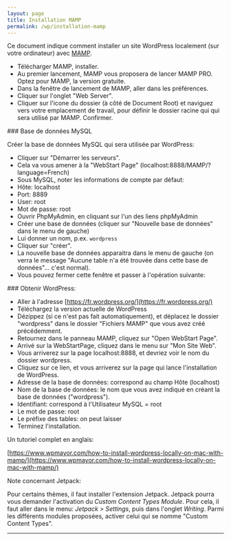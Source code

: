 ```yaml
---
layout: page
title: Installation MAMP
permalink: /wp/installation-mamp
---
```


Ce document indique comment installer un site WordPress localement (sur votre ordinateur) avec [MAMP](https://www.mamp.info/en/).

- Télécharger MAMP, installer.
- Au premier lancement, MAMP vous proposera de lancer MAMP PRO. Optez pour MAMP, la version gratuite.
- Dans la fenêtre de lancement de MAMP, aller dans les préférences.
- Cliquer sur l'onglet "Web Server".
- Cliquer sur l'icone du dossier (à côté de Document Root) et naviguez vers votre emplacement de travail, pour définir le dossier racine qui qui sera utilisé par MAMP. Confirmer.

### Base de données MySQL

Créer la base de données MySQL qui sera utilisée par WordPress:

- Cliquer sur "Démarrer les serveurs".
- Cela va vous amener à la "WebStart Page" (localhost:8888/MAMP/?language=French)
- Sous MySQL, noter les informations de compte par défaut:
- Hôte: localhost
- Port: 8889
- User: root
- Mot de passe: root
- Ouvrir PhpMyAdmin, en cliquant sur l'un des liens phpMyAdmin
- Créer une base de données (cliquer sur "Nouvelle base de données" dans le menu de gauche)
- Lui donner un nom, p.ex. `wordpress`
- Cliquer sur "créer".
- La nouvelle base de données apparaitra dans le menu de gauche (on verra le message "Aucune table n'a été trouvée dans cette base de données"... c'est normal).
- Vous pouvez fermer cette fenêtre et passer à l'opération suivante:

### Obtenir WordPress: 

- Aller à l'adresse [https://fr.wordpress.org/](https://fr.wordpress.org/)
- Téléchargez la version actuelle de WordPress
- Dézippez (si ce n'est pas fait automatiquement), et déplacez le dossier "wordpress" dans le dossier "Fichiers MAMP" que vous avez créé précédemment.
- Retournez dans le panneau MAMP, cliquez sur "Open WebStart Page".
- Arrivé sur la WebStartPage, cliquez dans le menu sur "Mon Site Web".
- Vous arriverez sur la page localhost:8888, et devriez voir le nom du dossier wordpress.
- Cliquez sur ce lien, et vous arriverez sur la page qui lance l'installation de WordPress.
- Adresse de la base de données: correspond au champ Hôte (localhost)
- Nom de la base de données: le nom que vous avez indiqué en créant la base de données ("wordpress").
- Identifiant: correspond à l'Utilisateur MySQL = root
- Le mot de passe: root
- Le préfixe des tables: on peut laisser
- Terminez l'installation.

Un tutoriel complet en anglais:

[https://www.wpmayor.com/how-to-install-wordpress-locally-on-mac-with-mamp/](https://www.wpmayor.com/how-to-install-wordpress-locally-on-mac-with-mamp/)

Note concernant Jetpack:

Pour certains thèmes, il faut installer l'extension Jetpack. Jetpack pourra vous demander l'activation du *Custom Content Types Module*. Pour cela, il faut aller dans le menu: *Jetpack > Settings*, puis dans l'onglet *Writing*. Parmi les différents modules proposées, activer celui qui se nomme "Custom Content Types".


***